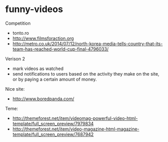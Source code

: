 funny-videos
============

Competition
- tonto.ro
- http://www.filmsforaction.org
- http://metro.co.uk/2014/07/12/north-korea-media-tells-country-that-its-team-has-reached-world-cup-final-4796033/

Verison 2
- mark videos as watched
- send notifications to users based on the activity they make on the site, or by paying a certain amount of money.


Nice site:
- http://www.boredpanda.com/

Teme:
- http://themeforest.net/item/videomag-powerful-video-html-template/full_screen_preview/7979834
- http://themeforest.net/item/video-magazine-html-magazine-template/full_screen_preview/7687942

